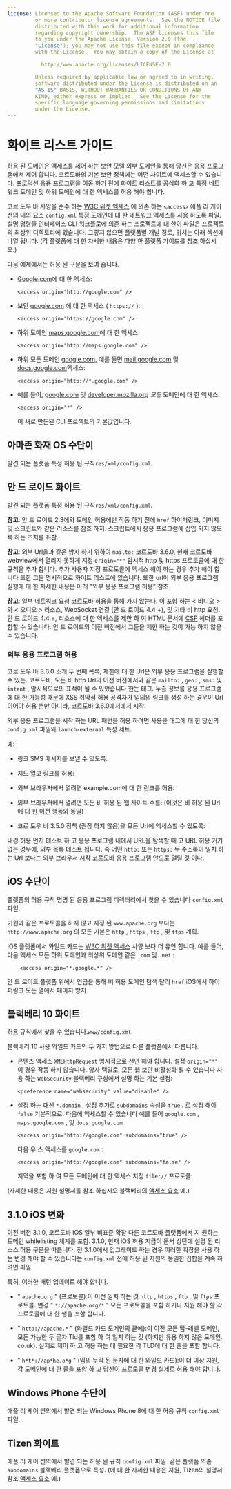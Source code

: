 ```yaml
---
license: Licensed to the Apache Software Foundation (ASF) under one
         or more contributor license agreements.  See the NOTICE file
         distributed with this work for additional information
         regarding copyright ownership.  The ASF licenses this file
         to you under the Apache License, Version 2.0 (the
         "License"); you may not use this file except in compliance
         with the License.  You may obtain a copy of the License at

           http://www.apache.org/licenses/LICENSE-2.0

         Unless required by applicable law or agreed to in writing,
         software distributed under the License is distributed on an
         "AS IS" BASIS, WITHOUT WARRANTIES OR CONDITIONS OF ANY
         KIND, either express or implied.  See the License for the
         specific language governing permissions and limitations
         under the License.
---
```


# 화이트 리스트 가이드

허용 된 도메인은 액세스를 제어 하는 보안 모델 외부 도메인을 통해 당신은 응용 프로그램에서 제어 합니다. 코르도바의 기본 보안 정책에는 어떤 사이트에 액세스할 수 있습니다. 프로덕션 응용 프로그램을 이동 하기 전에 화이트 리스트를 공식화 하 고 특정 네트워크 도메인 및 하위 도메인에 대 한 액세스를 허용 해야 합니다.

코르 도우 바 사양을 준수 하는 [W3C 위젯 액세스][1] 에 의존 하는 `<access>` 애플 리 케이 션의 내의 요소 `config.xml` 특정 도메인에 대 한 네트워크 액세스를 사용 하도록 파일. 설명 명령줄 인터페이스 CLI 워크플로에 의존 하는 프로젝트에 대 한이 파일은 프로젝트의 최상위 디렉토리에 있습니다. 그렇지 않으면 플랫폼별 개발 경로, 위치는 아래 섹션에 나열 됩니다. (각 플랫폼에 대 한 자세한 내용은 다양 한 플랫폼 가이드를 참조 하십시오.)

 [1]: http://www.w3.org/TR/widgets-access/

다음 예제에서는 허용 된 구문을 보여 줍니다.

*   [Google.com][2]에 대 한 액세스:
    
        <access origin="http://google.com" />
        

*   보안 [google.com][3] 에 대 한 액세스 ( `https://` ):
    
        <access origin="https://google.com" />
        

*   하위 도메인 [maps.google.com][4]에 대 한 액세스:
    
        <access origin="http://maps.google.com" />
        

*   하위 모든 도메인 [google.com][2], 예를 들면 [mail.google.com][5] 및 [docs.google.com][6]액세스:
    
        <access origin="http://*.google.com" />
        

*   예를 들어, [google.com][2] 및 [developer.mozilla.org][7] *모든* 도메인에 대 한 액세스:
    
        <access origin="*" />
        
    
    이 새로 만든된 CLI 프로젝트의 기본값입니다.

 [2]: http://google.com
 [3]: https://google.com
 [4]: http://maps.google.com
 [5]: http://mail.google.com
 [6]: http://docs.google.com
 [7]: http://developer.mozilla.org

## 아마존 화재 OS 수단이

발견 되는 플랫폼 특정 허용 된 규칙`res/xml/config.xml`.

## 안 드 로이드 화이트

발견 되는 플랫폼 특정 허용 된 규칙`res/xml/config.xml`.

**참고**: 안 드 로이드 2.3에와 도메인 허용에만 작동 하기 전에 `href` 하이퍼링크, 이미지 및 스크립트와 같은 리소스를 참조 하지. 스크립트에서 응용 프로그램에 삽입 되지 않도록 하는 조치를 취할.

**참고**: 외부 Url을과 같은 방지 하기 위하여 `mailto:` 코르도바 3.6.0, 현재 코르도바 webview에서 열리지 못하게 지정 `origin="*"` 암시적 http 및 https 프로토콜에 대 한 규칙을 추가 합니다. 추가 사용자 지정 프로토콜에 액세스 해야 하는 경우 추가 해야 합니다 또한 그들 명시적으로 화이트 리스트에 있습니다. 또한 url이 외부 응용 프로그램 실행에 대 한 자세한 내용은 아래 "외부 응용 프로그램 허용" 참조.

**참고**: 일부 네트워크 요청 코르도바 허용을 통해 가지 않는다. 이 포함 하는 < 비디오 >와 < 오디오 > 리소스, WebSocket 연결 (안 드 로이드 4.4 +), 및 기타 비 http 요청. 안 드 로이드 4.4 +, 리소스에 대 한 액세스를 제한 하 여 HTML 문서에 [CSP][8] 헤더를 포함할 수 있습니다. 안 드 로이드의 이전 버전에서 그들을 제한 하는 것이 가능 하지 않을 수 있습니다.

 [8]: https://developer.mozilla.org/en-US/docs/Web/Security/CSP/Introducing_Content_Security_Policy

### 외부 응용 프로그램 허용

코르 도우 바 3.6.0 소개 두 번째 목록, 제한에 대 한 Url은 외부 응용 프로그램을 실행할 수 있는. 코르도바, 모든 비 http Url의 이전 버전에서와 같은 `mailto:` , `geo:` , `sms:` 및 `intent` , 암시적으로의 표적이 될 수 있었습니다 한는 <a>태그.</a> 누출 정보를 응용 프로그램에 대 한 가능성 때문에 XSS 취약점 허용 공격자가 임의의 링크를 생성 하는 경우이 Url 이어야 허용 뿐만 아니라, 코르도바 3.6.0에서에서 시작.

외부 응용 프로그램을 시작 하는 URL 패턴을 허용 하려면 사용을 <access> 태그에 대 한 당신의 `config.xml` 파일와 `launch-external` 특성 세트.

예:

*   링크 SMS 메시지를 보낼 수 있도록:
    
    <access origin="sms:*" launch-external="yes" />

*   지도 열고 링크를 허용:
    
    <access origin="geo:*" launch-external="yes" />

*   외부 브라우저에서 열려면 example.com에 대 한 링크를 허용:
    
    <access origin="http://example.com/*" launch-external="yes" />

*   외부 브라우저에서 열려면 모든 비 허용 된 웹 사이트 수를: (이것은 비 허용 된 Url에 대 한 이전 행동와 동일)
    
    <access origin="http://*" launch-external="yes" /> <access origin="https://*" launch-external="yes" />

*   코르 도우 바 3.5.0 정책 (권장 하지 않음)을 모든 Url에 액세스할 수 있도록:
    
    <access origin="*" launch-external="yes" />

내경 허용 먼저 테스트 하 고 응용 프로그램 내에서 URL을 탐색할 때 고 URL 허용 거기 없는 경우에, 외부 목록 테스트 됩니다. 즉 어떤 `http:` 또는 `https:` 두 주소록이 일치 하는 Url 보다는 외부 브라우저 시작 코르도바 응용 프로그램 안으로 열릴 것 이다.

## iOS 수단이

플랫폼의 허용 규칙 명명 된 응용 프로그램 디렉터리에서 찾을 수 있습니다 `config.xml` 파일.

기원과 같은 프로토콜을 하지 않고 지정 된 `www.apache.org` 보다는 `http://www.apache.org` 의 모든 기본은 `http` , `https` , `ftp` , 및 `ftps` 계획.

IOS 플랫폼에서 와일드 카드는 [W3C 위젯 액세스][1] 사양 보다 더 유연 합니다. 예를 들어, 다음 액세스 모든 하위 도메인과 최상위 도메인 같은 `.com` 및 `.net` :

        <access origin="*.google.*" />
    

안 드 로이드 플랫폼 위에서 언급을 통해 비 허용 도메인 탐색 달리 `href` iOS에서 하이퍼링크 모든 열에서 페이지 방지.

## 블랙베리 10 화이트

허용 규칙에서 찾을 수 있습니다.`www/config.xml`.

블랙베리 10 사용 와일드 카드의 두 가지 방법으로 다른 플랫폼에서 다릅니다.

*   콘텐츠 액세스 `XMLHttpRequest` 명시적으로 선언 해야 합니다. 설정 `origin="*"` 이 경우 작동 하지 않습니다. 양자 택일로, 모든 웹 보안 비활성화 될 수 있습니다 사용 하는 `WebSecurity` 블랙베리 구성에서 설명 하는 기본 설정:
    
        <preference name="websecurity" value="disable" />
        

*   설정 하는 대신 `*.domain` , 설정 추가로 `subdomains` 속성을 `true` . 로 설정 해야 `false` 기본적으로. 다음에 액세스할 수 있습니다 예를 들어 `google.com` , `maps.google.com` , 및 `docs.google.com` :
    
        <access origin="http://google.com" subdomains="true" />
        
    
    다음 우 스 액세스를 `google.com` :
    
        <access origin="http://google.com" subdomains="false" />
        
    
    지역을 포함 하 여 모든 도메인에 대 한 액세스 지정 `file://` 프로토콜:
    
    <access origin="*" subdomains="true" />

(자세한 내용은 지원 설명서를 참조 하십시오 블랙베리의 [액세스 요소][9] 에.)

 [9]: https://developer.blackberry.com/html5/documentation/ww_developing/Access_element_834677_11.html

## 3.1.0 iOS 변화

이전 버전 3.1.0, 코르도바 iOS 일부 비표준 확장 다른 코르도바 플랫폼에서 지 원하는 도메인 whilelisting 체계를 포함. 3.1.0, 현재 iOS 허용 지금이 문서 상단에 설명 된 리소스 허용 구문을 따릅니다. 전 3.1.0에서 업그레이드 하는 경우 이러한 확장을 사용 하는 변경 해야 할 수 있습니다는 `config.xml` 전에 허용 된 자원의 동일한 집합을 계속 하려면 파일.

특히, 이러한 패턴 업데이트 해야 합니다.

*   " `apache.org` " (프로토콜):이 이전 일치 하는 것 `http` , `https` , `ftp` , 및 `ftps` 프로토콜. 변경 " `*://apache.org/*` " 모든 프로토콜을 포함 하거나 지원 해야 할 각 프로토콜에 대 한 행을 포함 합니다.

*   " `http://apache.*` " (와일드 카드 도메인의 끝에):이 이전 모든 탑-레벨 도메인, 모든 가능한 두 글자 Tld를 포함 하 여 일치 하는 것 (하지만 유용 하지 않은 도메인. co.uk). 실제로 제어 하 고 허용 하는 데 필요한 각 TLD에 대 한 줄을 포함 합니다.

*   " `h*t*://ap*he.o*g` " (임의 누락 된 문자에 대 한 와일드 카드):이 더 이상 지원, 각 도메인에 대 한 줄을 포함 하 고 당신이 프로토콜 변경 실제로 허용 해야 합니다.

## Windows Phone 수단이

애플 리 케이 션의에서 발견 되는 Windows Phone 8에 대 한 허용 규칙 `config.xml` 파일.

## Tizen 화이트

애플 리 케이 션의에서 발견 되는 허용 된 규칙 `config.xml` 파일. 같은 플랫폼 의존 `subdomains` 블랙베리 플랫폼으로 특성. (에 대 한 자세한 내용은 지원, Tizen의 설명서 참조 [액세스 요소][10] 에.)

 [10]: https://developer.tizen.org/help/index.jsp?topic=%2Forg.tizen.web.appprogramming%2Fhtml%2Fide_sdk_tools%2Fconfig_editor_w3celements.htm